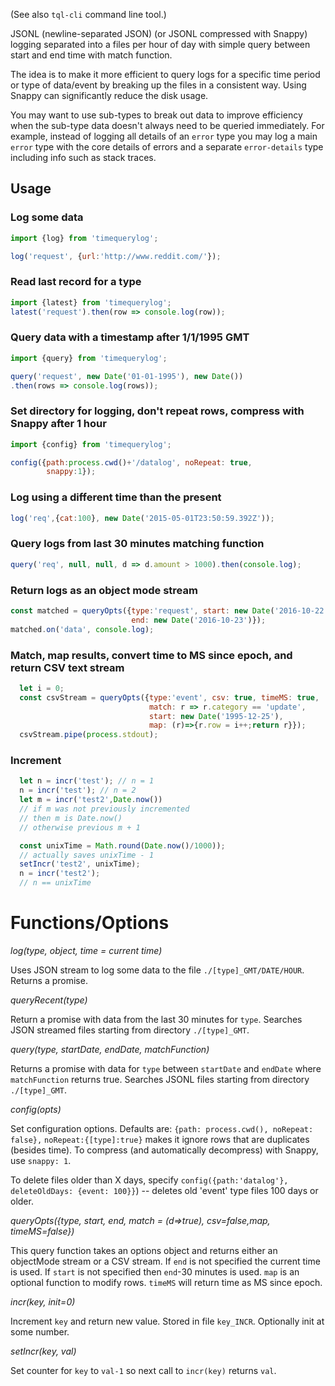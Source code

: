 (See also `tql-cli` command line tool.)

JSONL (newline-separated JSON) (or JSONL compressed with Snappy) logging separated into a files per hour of day with simple query 
between start and end time with match function.

The idea is to make it more efficient to query logs for a specific time period 
or type of data/event by breaking up the files in a consistent way.
Using Snappy can significantly reduce the disk usage.

You may want to use sub-types to break out data to improve efficiency when the 
sub-type data doesn't always need to be queried immediately.
For example, instead of logging all details of an `error` type you may log 
a main `error` type with the core details of errors and a separate `error-details` 
type including info such as stack traces.

## Usage

### Log some data
```javascript
import {log} from 'timequerylog';

log('request', {url:'http://www.reddit.com/'});
```

### Read last record for a type

```javascript
import {latest} from 'timequerylog';
latest('request').then(row => console.log(row));
```

### Query data with a timestamp after 1/1/1995 GMT
```javascript
import {query} from 'timequerylog';

query('request', new Date('01-01-1995'), new Date())
.then(rows => console.log(rows));
```

### Set directory for logging, don't repeat rows, compress with Snappy after 1 hour
```javascript
import {config} from 'timequerylog';

config({path:process.cwd()+'/datalog', noRepeat: true,
        snappy:1});
```

### Log using a different time than the present
```javascript
log('req',{cat:100}, new Date('2015-05-01T23:50:59.392Z'));
```

### Query logs from last 30 minutes matching function
```javascript
query('req', null, null, d => d.amount > 1000).then(console.log);
```

### Return logs as an object mode stream
```javascript
const matched = queryOpts({type:'request', start: new Date('2016-10-22 10:00 AM'),
                           end: new Date('2016-10-23')});
matched.on('data', console.log);
```

### Match, map results, convert time to MS since epoch, and return CSV text stream
```javascript
  let i = 0;
  const csvStream = queryOpts({type:'event', csv: true, timeMS: true,
                               match: r => r.category == 'update',
                               start: new Date('1995-12-25'),
                               map: (r)=>{r.row = i++;return r}});
  csvStream.pipe(process.stdout);
```

### Increment
```javascript
  let n = incr('test'); // n = 1
  n = incr('test'); // n = 2
  let m = incr('test2',Date.now()) 
  // if m was not previously incremented
  // then m is Date.now()
  // otherwise previous m + 1

  const unixTime = Math.round(Date.now()/1000));
  // actually saves unixTime - 1
  setIncr('test2', unixTime);
  n = incr('test2');
  // n == unixTime
```


# Functions/Options

*log(type, object, time = current time)*

Uses JSON stream to log some data to the file `./[type]_GMT/DATE/HOUR`.
Returns a promise.

*queryRecent(type)*

Return a promise with data from the last 30 minutes for `type`.  Searches JSON streamed files starting 
from directory `./[type]_GMT`.

*query(type, startDate, endDate, matchFunction)*

Returns a promise with data for `type` between `startDate` and `endDate` where `matchFunction`
returns true. Searches JSONL files starting from directory `./[type]_GMT`.

*config(opts)*

Set configuration options.  Defaults are: `{path: process.cwd(), noRepeat: false},`
`noRepeat:{[type]:true}` makes it ignore rows that are duplicates (besides time).
To compress (and automatically decompress)
with Snappy, use `snappy: 1`.

To delete files older than X days, specify 
`config({path:'datalog'}, deleteOldDays: {event: 100}}`) -- 
deletes old 'event' type files 100 days or older.

*queryOpts({type, start, end, match = (d=>true), csv=false,map, timeMS=false})*

This query function takes an options object and returns either an objectMode stream or a CSV stream.
If `end` is not specified the current time is used.  If `start` is not specified then `end`-30 minutes is
used. `map` is an optional function to modify rows. `timeMS` will return time as MS since epoch.

*incr(key, init=0)*

Increment `key` and return new value. Stored in file `key_INCR`. Optionally init at some number.

*setIncr(key, val)*

Set counter for `key` to `val-1` so next call to `incr(key)` returns `val`.
